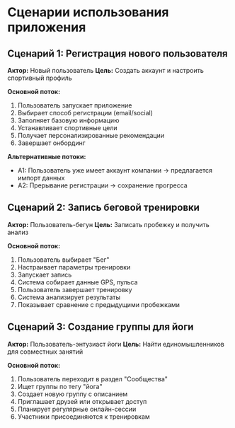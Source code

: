 # Сценарии использования приложения

## Сценарий 1: Регистрация нового пользователя
**Актор:** Новый пользователь
**Цель:** Создать аккаунт и настроить спортивный профиль

**Основной поток:**
1. Пользователь запускает приложение
2. Выбирает способ регистрации (email/social)
3. Заполняет базовую информацию
4. Устанавливает спортивные цели
5. Получает персонализированные рекомендации
6. Завершает онбординг

**Альтернативные потоки:**
- A1: Пользователь уже имеет аккаунт компании → предлагается импорт данных
- A2: Прерывание регистрации → сохранение прогресса

## Сценарий 2: Запись беговой тренировки
**Актор:** Пользователь-бегун
**Цель:** Записать пробежку и получить анализ

**Основной поток:**
1. Пользователь выбирает "Бег"
2. Настраивает параметры тренировки
3. Запускает запись
4. Система собирает данные GPS, пульса
5. Пользователь завершает тренировку
6. Система анализирует результаты
7. Показывает сравнение с предыдущими пробежками

## Сценарий 3: Создание группы для йоги
**Актор:** Пользователь-энтузиаст йоги
**Цель:** Найти единомышленников для совместных занятий

**Основной поток:**
1. Пользователь переходит в раздел "Сообщества"
2. Ищет группы по тегу "йога"
3. Создает новую группу с описанием
4. Приглашает друзей или открывает доступ
5. Планирует регулярные онлайн-сессии
6. Участники присоединяются к тренировкам